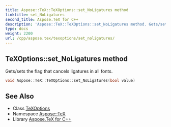 ```yaml
---
title: Aspose::TeX::TeXOptions::set_NoLigatures method
linktitle: set_NoLigatures
second_title: Aspose.TeX for C++
description: 'Aspose::TeX::TeXOptions::set_NoLigatures method. Gets/sets the flag that cancels ligatures in all fonts in C++.'
type: docs
weight: 2200
url: /cpp/aspose.tex/texoptions/set_noligatures/
---
```

## TeXOptions::set_NoLigatures method


Gets/sets the flag that cancels ligatures in all fonts.

```cpp
void Aspose::TeX::TeXOptions::set_NoLigatures(bool value)
```

## See Also

* Class [TeXOptions](../)
* Namespace [Aspose::TeX](../../)
* Library [Aspose.TeX for C++](../../../)
